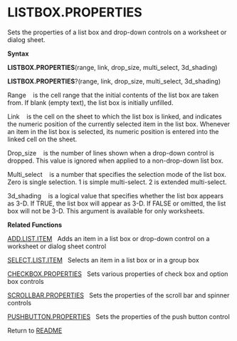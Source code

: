 # LISTBOX.PROPERTIES

Sets the properties of a list box and drop-down controls on a worksheet
or dialog sheet.

**Syntax**

**LISTBOX.PROPERTIES**(range, link, drop\_size, multi\_select,
3d\_shading)

**LISTBOX.PROPERTIES**?(range, link, drop\_size, multi\_select,
3d\_shading)

Range&nbsp;&nbsp;&nbsp;&nbsp;is the cell range that the initial contents
of the list box are taken from. If blank (empty text), the list box is
initially unfilled.

Link&nbsp;&nbsp;&nbsp;&nbsp;is the cell on the sheet to which the list
box is linked, and indicates the numeric position of the currently
selected item in the list box. Whenever an item in the list box is
selected, its numeric position is entered into the linked cell on the
sheet.

Drop\_size&nbsp;&nbsp;&nbsp;&nbsp;is the number of lines shown when a
drop-down control is dropped. This value is ignored when applied to a
non-drop-down list box.

Multi\_select&nbsp;&nbsp;&nbsp;&nbsp;is a number that specifies the
selection mode of the list box. Zero is single selection. 1 is simple
multi-select. 2 is extended multi-select.

3d\_shading&nbsp;&nbsp;&nbsp;&nbsp;is a logical value that specifies
whether the list box appears as 3-D. If TRUE, the list box will appear
as 3-D. If FALSE or omitted, the list box will not be 3-D. This argument
is available for only worksheets.

**Related Functions**

[ADD.LIST.ITEM](ADD.LIST.ITEM.md)&nbsp;&nbsp;&nbsp;Adds an item in a list box or drop-down
control on a worksheet or dialog sheet control

[SELECT.LIST.ITEM](SELECT.LIST.ITEM.md)&nbsp;&nbsp;&nbsp;Selects an item in a list box or in a
group box

[CHECKBOX.PROPERTIES](CHECKBOX.PROPERTIES.md)&nbsp;&nbsp;&nbsp;Sets various properties of check
box and option box controls

[SCROLLBAR.PROPERTIES](SCROLLBAR.PROPERTIES.md)&nbsp;&nbsp;&nbsp;Sets the properties of the scroll
bar and spinner controls

[PUSHBUTTON.PROPERTIES](PUSHBUTTON.PROPERTIES.md)&nbsp;&nbsp;&nbsp;Sets the properties of the push
button control



Return to [README](README.md)

